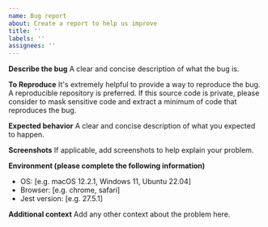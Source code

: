 ```yaml
---
name: Bug report
about: Create a report to help us improve
title: ''
labels: ''
assignees: ''
---
```


**Describe the bug**
A clear and concise description of what the bug is.

**To Reproduce**
It's extremely helpful to provide a way to reproduce the bug. A reproducible repository is preferred.
If this source code is private, please consider to mask sensitive code and extract a minimum of code that reproduces the bug.

**Expected behavior**
A clear and concise description of what you expected to happen.

**Screenshots**
If applicable, add screenshots to help explain your problem.

**Environment (please complete the following information)**

- OS: [e.g. macOS 12.2.1, Windows 11, Ubuntu 22.04]
- Browser: [e.g. chrome, safari]
- Jest version: [e.g. 27.5.1]

**Additional context**
Add any other context about the problem here.
